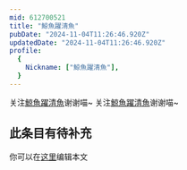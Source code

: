 ```yaml
---
mid: 612700521
title: "鯨魚躍清魚"
pubDate: "2024-11-04T11:26:46.920Z"
updatedDate: "2024-11-04T11:26:46.920Z"
profile:
  {
    Nickname: ["鯨魚躍清魚"],
  }
---
```


关注[鯨魚躍清魚](https://space.bilibili.com/612700521)谢谢喵~ 关注[鯨魚躍清魚](https://space.bilibili.com/612700521)谢谢喵~

## 此条目有待补充
你可以在[这里](https://github.com/Yuhanawa/VTuber.ICU-Content/edit/master/v/鯨魚躍清魚/index.md)编辑本文
